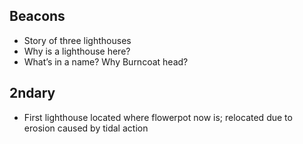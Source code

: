 Beacons
-------

- Story of three lighthouses
- Why is a lighthouse here?
- What’s in a name? Why Burncoat head?

## 2ndary

- First lighthouse located where flowerpot now is; relocated due to erosion caused by tidal action
